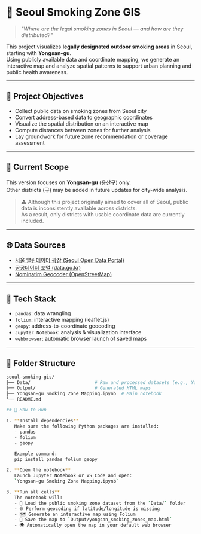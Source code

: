 # 🚬 Seoul Smoking Zone GIS

> *"Where are the legal smoking zones in Seoul — and how are they distributed?"*

This project visualizes **legally designated outdoor smoking areas** in Seoul, starting with **Yongsan-gu**.  
Using publicly available data and coordinate mapping, we generate an interactive map and analyze spatial patterns to support urban planning and public health awareness.

---

## 🎯 Project Objectives

- Collect public data on smoking zones from Seoul city
- Convert address-based data to geographic coordinates
- Visualize the spatial distribution on an interactive map
- Compute distances between zones for further analysis
- Lay groundwork for future zone recommendation or coverage assessment

---

## 📍 Current Scope

This version focuses on **Yongsan-gu** (용산구) only.  
Other districts (구) may be added in future updates for city-wide analysis.
> ⚠️ Although this project originally aimed to cover all of Seoul, public data is inconsistently available across districts.  
> As a result, only districts with usable coordinate data are currently included.

---


## 🌐 Data Sources

- [서울 열린데이터 광장 (Seoul Open Data Portal)](https://data.seoul.go.kr)
- [공공데이터 포털 (data.go.kr)](https://www.data.go.kr)
- [Nominatim Geocoder (OpenStreetMap)](https://nominatim.org)

---

## 🔧 Tech Stack

- `pandas`: data wrangling  
- `folium`: interactive mapping (leaflet.js)  
- `geopy`: address-to-coordinate geocoding  
- `Jupyter Notebook`: analysis & visualization interface  
- `webbrowser`: automatic browser launch of saved maps

---

## 🧱 Folder Structure

```bash
seoul-smoking-gis/
├── Data/                        # Raw and processed datasets (e.g., Yongsan CSV)
├── Output/                      # Generated HTML maps
├── Yongsan-gu Smoking Zone Mapping.ipynb  # Main notebook
└── README.md

## 🚀 How to Run

1. **Install dependencies**  
   Make sure the following Python packages are installed:
   - pandas  
   - folium  
   - geopy  

   Example command:  
   pip install pandas folium geopy

2. **Open the notebook**  
   Launch Jupyter Notebook or VS Code and open:  
   `Yongsan-gu Smoking Zone Mapping.ipynb`

3. **Run all cells**  
   The notebook will:
   - 📂 Load the public smoking zone dataset from the `Data/` folder  
   - 🌐 Perform geocoding if latitude/longitude is missing  
   - 🗺️ Generate an interactive map using Folium  
   - 💾 Save the map to `Output/yongsan_smoking_zones_map.html`  
   - 🌍 Automatically open the map in your default web browser

